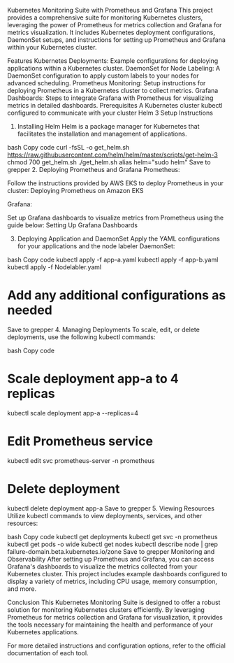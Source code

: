 Kubernetes Monitoring Suite with Prometheus and Grafana
This project provides a comprehensive suite for monitoring Kubernetes clusters, leveraging the power of Prometheus for metrics collection and Grafana for metrics visualization. It includes Kubernetes deployment configurations, DaemonSet setups, and instructions for setting up Prometheus and Grafana within your Kubernetes cluster.

Features
Kubernetes Deployments: Example configurations for deploying applications within a Kubernetes cluster.
DaemonSet for Node Labeling: A DaemonSet configuration to apply custom labels to your nodes for advanced scheduling.
Prometheus Monitoring: Setup instructions for deploying Prometheus in a Kubernetes cluster to collect metrics.
Grafana Dashboards: Steps to integrate Grafana with Prometheus for visualizing metrics in detailed dashboards.
Prerequisites
A Kubernetes cluster
kubectl configured to communicate with your cluster
Helm 3
Setup Instructions
1. Installing Helm
Helm is a package manager for Kubernetes that facilitates the installation and management of applications.

bash
Copy code
curl -fsSL -o get_helm.sh https://raw.githubusercontent.com/helm/helm/master/scripts/get-helm-3
chmod 700 get_helm.sh
./get_helm.sh
alias helm="sudo helm"
Save to grepper
2. Deploying Prometheus and Grafana
Prometheus:

Follow the instructions provided by AWS EKS to deploy Prometheus in your cluster:
Deploying Prometheus on Amazon EKS

Grafana:

Set up Grafana dashboards to visualize metrics from Prometheus using the guide below:
Setting Up Grafana Dashboards

3. Deploying Application and DaemonSet
Apply the YAML configurations for your applications and the node labeler DaemonSet:

bash
Copy code
kubectl apply -f app-a.yaml
kubectl apply -f app-b.yaml
kubectl apply -f Nodelabler.yaml
# Add any additional configurations as needed
Save to grepper
4. Managing Deployments
To scale, edit, or delete deployments, use the following kubectl commands:

bash
Copy code
# Scale deployment app-a to 4 replicas
kubectl scale deployment app-a --replicas=4

# Edit Prometheus service
kubectl edit svc prometheus-server -n prometheus

# Delete deployment
kubectl delete deployment app-a
Save to grepper
5. Viewing Resources
Utilize kubectl commands to view deployments, services, and other resources:

bash
Copy code
kubectl get deployments
kubectl get svc -n prometheus
kubectl get pods -o wide
kubectl get nodes
kubectl describe node <node-name> | grep failure-domain.beta.kubernetes.io/zone
Save to grepper
Monitoring and Observability
After setting up Prometheus and Grafana, you can access Grafana's dashboards to visualize the metrics collected from your Kubernetes cluster. This project includes example dashboards configured to display a variety of metrics, including CPU usage, memory consumption, and more.

Conclusion
This Kubernetes Monitoring Suite is designed to offer a robust solution for monitoring Kubernetes clusters efficiently. By leveraging Prometheus for metrics collection and Grafana for visualization, it provides the tools necessary for maintaining the health and performance of your Kubernetes applications.

For more detailed instructions and configuration options, refer to the official documentation of each tool.
